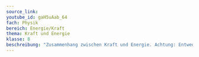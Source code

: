 ```yaml
---
source_link: 
youtube_id: gaH5uAab_64
fach: Physik
bereich: Energie/Kraft
thema: Kraft und Energie
klasse: 8
beschreibung: "Zusammenhang zwischen Kraft und Energie. Achtung: Entweder Energie: F ⋅ s oder E = F ⋅ s !KEIN! '=' zwischen einer Textdefinition und einer Formel."
---
```


